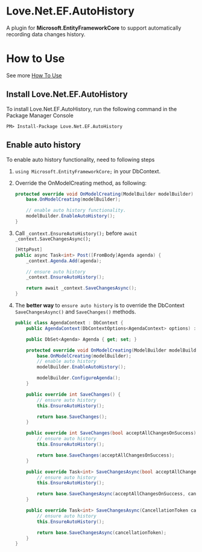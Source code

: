 # Love.Net.EF.AutoHistory
A plugin for **Microsoft.EntityFrameworkCore** to support automatically recording data changes history.

# How to Use

See more [How To Use](https://github.com/lovedotnet/Love.Net.EF.AutoHistory/tree/master/src/HowToUse)

## Install Love.Net.EF.AutoHistory

To install Love.Net.EF.AutoHistory, run the following command in the Package Manager Console

`PM> Install-Package Love.Net.EF.AutoHistory`

## Enable auto history

To enable auto history functionality, need to following steps

1. `using Microsoft.EntityFrameworkCore;` in your DbContext.
2. Override the OnModelCreating method, as following:

    ```csharp
    protected override void OnModelCreating(ModelBuilder modelBuilder) {
        base.OnModelCreating(modelBuilder);

        // enable auto history functionality.
        modelBuilder.EnableAutoHistory();
    }
    ```

3. Call `_context.EnsureAutoHistory();` before `await _context.SaveChangesAsync();`

    ```csharp
    [HttpPost]
    public async Task<int> Post([FromBody]Agenda agenda) {
        _context.Agenda.Add(agenda);

        // ensure auto history
        _context.EnsureAutoHistory();

        return await _context.SaveChangesAsync();
    }
    ```

4. The **better way** to `ensure auto history` is to override the DbContext `SaveChangesAsync()` and `SaveChanges()` methods.

    ```csharp
    public class AgendaContext : DbContext {
        public AgendaContext(DbContextOptions<AgendaContext> options) : base(options) { }

        public DbSet<Agenda> Agenda { get; set; }

        protected override void OnModelCreating(ModelBuilder modelBuilder) {
            base.OnModelCreating(modelBuilder);
            // enable auto history
            modelBuilder.EnableAutoHistory();

            modelBuilder.ConfigureAgenda();
        }

        public override int SaveChanges() {
            // ensure auto history
            this.EnsureAutoHistory();

            return base.SaveChanges();
        }

        public override int SaveChanges(bool acceptAllChangesOnSuccess) {
            // ensure auto history
            this.EnsureAutoHistory();

            return base.SaveChanges(acceptAllChangesOnSuccess);
        }

        public override Task<int> SaveChangesAsync(bool acceptAllChangesOnSuccess, CancellationToken cancellationToken = default(CancellationToken)) {
            // ensure auto history
            this.EnsureAutoHistory();

            return base.SaveChangesAsync(acceptAllChangesOnSuccess, cancellationToken);
        }

        public override Task<int> SaveChangesAsync(CancellationToken cancellationToken = default(CancellationToken)) {
            // ensure auto history
            this.EnsureAutoHistory();

            return base.SaveChangesAsync(cancellationToken);
        }
    }
    ```
